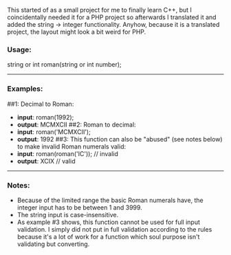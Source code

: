 This started of as a small project for me to finally learn C++, but I coincidentally needed it for a PHP project so afterwards I translated it and added the string → integer functionality. Anyhow, because it is a translated project, the layout might look a bit weird for PHP.

### Usage:
string or int roman(string or int number);
- - -
### Examples:
#\#1: Decimal to Roman:
* __input__: roman(1992);
* __output__: MCMXCII
#\#2: Roman to decimal:
* __input__: roman('MCMXCII');
* __output__: 1992
#\#3: This function can also be "abused" (see notes below) to make invalid Roman numerals valid:
* __input__: roman(roman('IC')); // invalid
* __output__: XCIX // valid
- - -
### Notes:
* Because of the limited range the basic Roman numerals have, the integer input has to be between 1 and 3999.
* The string input is case-insensitive.
* As example #3 shows, this function cannot be used for full input validation. I simply did not put in full validation according to the rules because it's a lot of work for a function which soul purpose isn't validating but converting.
